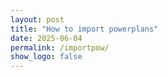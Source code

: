 ```yaml
---
layout: post
title: "How to import powerplans"
date: 2025-06-04
permalink: /importpow/
show_logo: false
---
```


